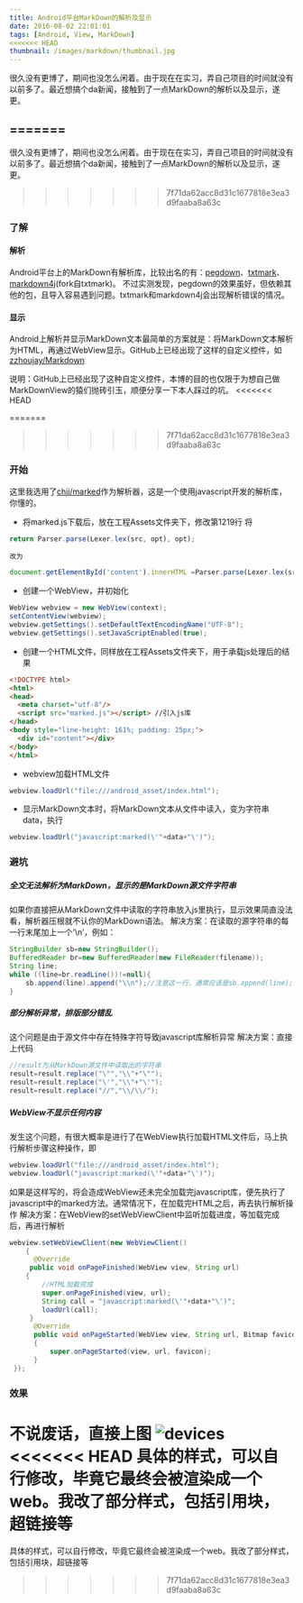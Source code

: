 ```yaml
---
title: Android平台MarkDown的解析及显示
date: 2016-08-02 22:01:01
tags: [Android, View, MarkDown]
<<<<<<< HEAD
thumbnail: /images/markdown/thumbnail.jpg
---
```

很久没有更博了，期间也没怎么闲着。由于现在在实习，弄自己项目的时间就没有以前多了。最近想搞个da新闻，接触到了一点MarkDown的解析以及显示，遂更。
<!--more-->
=======
---
很久没有更博了，期间也没怎么闲着。由于现在在实习，弄自己项目的时间就没有以前多了。最近想搞个da新闻，接触到了一点MarkDown的解析以及显示，遂更。
>>>>>>> 7f71da62acc8d31c1677818e3ea3d9faaba8a63c

### 了解

#### 解析
Android平台上的MarkDown有解析库，比较出名的有：[pegdown](https://github.com/sirthias/pegdown/)、[txtmark](https://github.com/rjeschke/txtmark)、[markdown4j](https://code.google.com/archive/p/markdown4j/)(fork自txtmark)。
不过实测发现，pegdown的效果虽好，但依赖其他的包，且导入容易遇到问题。txtmark和markdown4j会出现解析错误的情况。
#### 显示
Android上解析并显示MarkDown文本最简单的方案就是：将MarkDown文本解析为HTML，再通过WebView显示。GitHub上已经出现了这样的自定义控件，如[zzhoujay/Markdown](https://github.com/falnatsheh/MarkdownView)

说明：GitHub上已经出现了这种自定义控件，本博的目的也仅限于为想自己做MarkDownView的猿们抛砖引玉，顺便分享一下本人踩过的坑。
<<<<<<< HEAD

=======
<!--more-->
>>>>>>> 7f71da62acc8d31c1677818e3ea3d9faaba8a63c
### 开始
这里我选用了[chjj/marked](https://github.com/chjj/marked)作为解析器，这是一个使用javascript开发的解析库，你懂的。
* 将marked.js下载后，放在工程Assets文件夹下，修改第1219行
将
```javascript
return Parser.parse(Lexer.lex(src, opt), opt);
```
    改为
```javascript
document.getElementById('content').innerHTML =Parser.parse(Lexer.lex(src, opt), opt);
```

* 创建一个WebView，并初始化

```java
WebView webview = new WebView(context);
setContentView(webview);
webview.getSettings().setDefaultTextEncodingName("UTF-8");
webview.getSettings().setJavaScriptEnabled(true);
```
* 创建一个HTML文件，同样放在工程Assets文件夹下，用于承载js处理后的结果

```html
<!DOCTYPE html>
<html>
<head>
  <meta charset="utf-8"/>
  <script src="marked.js"></script> //引入js库
</head>
<body style="line-height: 161%; padding: 25px;">
  <div id="content"></div>
</body>
</html>
```

* webview加载HTML文件

```java
webview.loadUrl("file:///android_asset/index.html");
```

* 显示MarkDown文本时，将MarkDown文本从文件中读入，变为字符串data，执行

```java
webview.loadUrl("javascript:marked(\'"+data+"\')");
```

### 避坑

##### 全文无法解析为MarkDown，显示的是MarkDown源文件字符串
如果你直接把从MarkDown文件中读取的字符串放入js里执行，显示效果简直没法看，解析器压根就不认你的MarkDown语法。
解决方案：在读取的源字符串的每一行末尾加上一个‘\n’，例如：

```java
StringBuilder sb=new StringBuilder();
BufferedReader br=new BufferedReader(new FileReader(filename));
String line;
while ((line=br.readLine())!=null){
    sb.append(line).append("\\n");//注意这一行，通常应该是sb.append(line);
}
```

##### 部分解析异常，排版部分错乱
这个问题是由于源文件中存在特殊字符导致javascript库解析异常
解决方案：直接上代码

```java
//result为从MarkDown源文件中读取出的字符串
result=result.replace("\"","\\"+"\"");
result=result.replace("\'","\\"+"\'");
result=result.replace("//","\\/\\/");
```

##### WebView不显示任何内容
发生这个问题，有很大概率是进行了在WebView执行加载HTML文件后，马上执行解析步骤这种操作，即

```java
webview.loadUrl("file:///android_asset/index.html");
webview.loadUrl("javascript:marked(\'"+data+"\')");
```
如果是这样写的，将会造成WebView还未完全加载完javascript库，便先执行了javascript中的marked方法。通常情况下，在加载完HTML之后，再去执行解析操作
解决方案：在WebView的setWebViewClient中监听加载进度，等加载完成后，再进行解析

```java
webview.setWebViewClient(new WebViewClient()
    {
      @Override
     public void onPageFinished(WebView view, String url)
    {
        //HTML加载完成
        super.onPageFinished(view, url);
        String call = "javascript:marked(\'"+data+"\')";
        loadUrl(call);
     }
      @Override
      public void onPageStarted(WebView view, String url, Bitmap favicon)
      {
          super.onPageStarted(view, url, favicon);
      }
 });
```

### 效果
不说废话，直接上图
![devices](/images/markdown/markdown.png)
<<<<<<< HEAD
具体的样式，可以自行修改，毕竟它最终会被渲染成一个web。我改了部分样式，包括引用块，超链接等
=======
具体的样式，可以自行修改，毕竟它最终会被渲染成一个web。我改了部分样式，包括引用块，超链接等
>>>>>>> 7f71da62acc8d31c1677818e3ea3d9faaba8a63c
